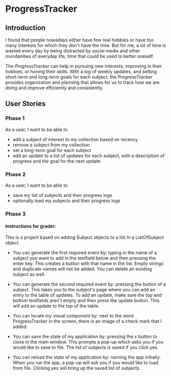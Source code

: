 # ProgressTracker 

## Introduction

I found that people nowadays either have few real hobbies or have too many interests for which they don't have the 
time. But for me, a lot of time is wasted every day by being distracted by social media and other mundanities of 
everyday life, time that could be used to better oneself.

The *ProgressTracker* can help in pursuing new interests, improving in their hobbies, or honing their skills. With a
log of weekly updates, and setting short-term and long-term goals for each subject, the *ProgressTracker* provides
organization and planning that allows for us to track how we are doing and improve efficiently and consistently.


## User Stories

### Phase 1

As a user, I want to be able to
- add a subject of interest to my collection based on recency
- remove a subject from my collection
-  set a long-term goal for each subject
- add an update to a list of updates for each subject, with a description of progress and the goal for the next 
update


### Phase 2

As a user, I want to be able to
- save my list of subjects and their progress logs 
- optionally load my subjects and their progress logs

### Phase 3
#### Instructions for grader:
This is a project based on adding Subject objects to a list in a ListOfSubject object.
- You can generate the first required event by: typing in the name of a subject you want to 
add in the textfield below and then pressing the enter key. This creates a button with that name in the list.
 Empty strings and duplicate names will not be added. You can delete an existing subject as well.
 
- You can generate the second required event by: pressing the button of a subject.
This takes you to the subject's page where you can add an entry to the table of updates.
To add an update, make sure the top and bottom textfields aren't empty and then press 
the update button. This will add an update to the top of the table.

- You can locate my visual component by: next to the word ProgressTracker in the screen,
there is an image of a check mark that I added.

- You can save the state of my application by: pressing the x button to close in the main window.
This prompts a pop-up which asks you if you would like to save to file. The list of subjects is saved
if you click yes.

- You can reload the state of my application by: running the app initially. When you run the app,
a pop-up will ask you if you would like to load from file. Clicking yes will bring up the 
saved list of subjects.

